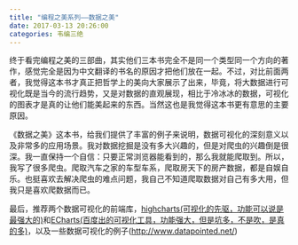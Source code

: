 ```yaml
---
title: "编程之美系列——数据之美"
date: 2017-03-13 20:26:00
categories: 韦编三绝
---
```

终于看完编程之美的三部曲，其实他们三本书完全不是同一个类型同一个方向的著作，感觉完全是因为中文翻译的书名的原因才把他们放在一起。不过，对比前面两者，我觉得这本书才真正把哲学上的美向大家展示了出来，毕竟，将大数据进行可视化既是当今的流行趋势，又是对数据的直观展现，相比于冷冰冰的数据，可视化的图表才是真的让他们能美起来的东西。当然这也是我觉得这本书更有意思的主要原因。

《数据之美》这本书，给我们提供了丰富的例子来说明，数据可视化的深刻意义以及非常多的应用场景。我对数据挖掘是没有多大兴趣的，但是对爬虫的兴趣倒是很深。我一直保持一个自信：只要正常浏览器能看到的，那么我就能爬取到。所以，我写了很多爬虫。爬取汽车之家的车型车系，爬取房天下的房产数据，都是自娱自乐。也挺喜欢去解决爬虫的难点问题，我自己不知道爬取数据对自己有多大用，但我只是喜欢爬数据而已。

最后，推荐两个数据可视化的前端库，[highcharts(可视化的先驱，功能可以说是最强大的)](http://www.highcharts.com/)和[ECharts(百度出的可视化工具，功能强大，但是坑多，不是吹，是真的多)](http://echarts.baidu.com/)，以及一些数据可视化的例子(http://www.datapointed.net/)